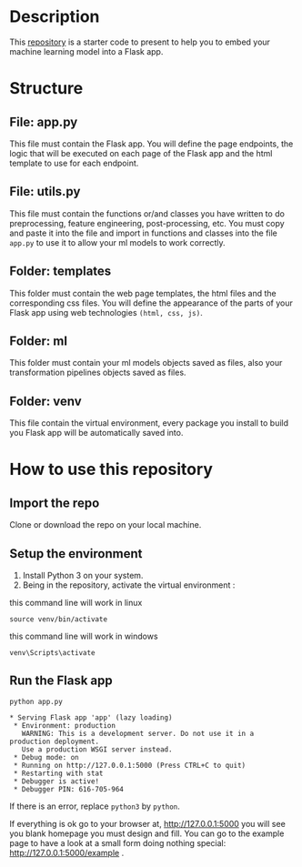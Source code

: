 # Description
This [repository](https://github.com/eaedk/ML_app_embeded_using_Flask) is a starter code to present to help you to embed your machine learning model into a Flask app.

# Structure
## File: app.py
This file must contain the Flask app. You will define the page endpoints, the logic that will be executed on each page of the Flask app and the html template to use for each endpoint.

## File: utils.py
This file must contain the functions or/and classes you have written to do preprocessing, feature engineering, post-processing, etc. You must copy and paste it into the file and import in functions and classes into the file `app.py` to use it to allow your ml models to work correctly.

## Folder: templates
This folder must contain the web page templates, the html files and the corresponding css files. You will define the appearance of the parts of your Flask app using web technologies `(html, css, js)`.

## Folder: ml
This folder must contain your ml models objects saved as files, also your transformation pipelines objects saved as files.

## Folder: venv
This file contain the virtual environment, every package you install to build you Flask app will be automatically saved into.

# How to use this repository
## Import the repo
Clone or download the repo on your local machine.
## Setup the environment
1. Install Python 3 on your system. 
2. Being in the repository, activate the virtual environment : 

this command line will work in linux
```console
source venv/bin/activate
```        

this command line will work in windows
```console
venv\Scripts\activate
```           

## Run the Flask app

```console
python app.py

* Serving Flask app 'app' (lazy loading)
 * Environment: production
   WARNING: This is a development server. Do not use it in a production deployment.
   Use a production WSGI server instead.
 * Debug mode: on
 * Running on http://127.0.0.1:5000 (Press CTRL+C to quit)
 * Restarting with stat
 * Debugger is active!
 * Debugger PIN: 616-705-964
```

If there is an error, replace `python3` by `python`.

If everything is ok go to your browser at, http://127.0.0.1:5000 you will see you blank homepage you must design and fill.
You can go to the example page to have a look at a small form doing nothing special: http://127.0.0.1:5000/example .
